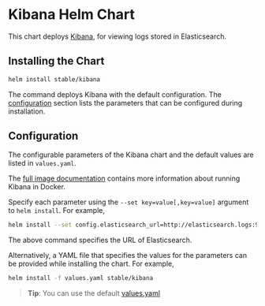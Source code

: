 # Kibana Helm Chart

This chart deploys [Kibana](https://www.elastic.co/products/kibana), for viewing logs stored in Elasticsearch.


## Installing the Chart

```bash
helm install stable/kibana
```

The command deploys Kibana with the default configuration. The [configuration](#configuration) section lists the parameters that can be configured during installation.


## Configuration

The configurable parameters of the Kibana chart and the default values are listed in `values.yaml`.

The [full image documentation](https://www.elastic.co/guide/en/kibana/current/_configuring_kibana_on_docker.html) contains more information about running Kibana in Docker.

Specify each parameter using the `--set key=value[,key=value]` argument to `helm install`. For example,

```bash
helm install --set config.elasticsearch_url=http://elasticsearch.logs:9200 stable/kibana
```

The above command specifies the URL of Elasticsearch.

Alternatively, a YAML file that specifies the values for the parameters can be provided while installing the chart. For example,

```bash
helm install -f values.yaml stable/kibana
```

> **Tip**: You can use the default [values.yaml](values.yaml)
